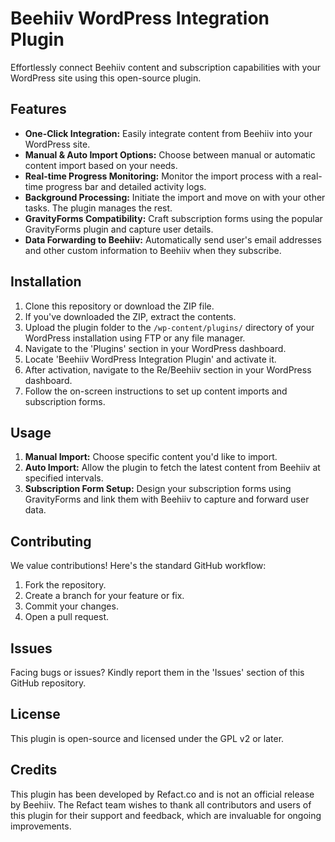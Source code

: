 # Beehiiv WordPress Integration Plugin

Effortlessly connect Beehiiv content and subscription capabilities with your WordPress site using this open-source plugin.

## Features

- **One-Click Integration:** Easily integrate content from Beehiiv into your WordPress site.
- **Manual & Auto Import Options:** Choose between manual or automatic content import based on your needs.
- **Real-time Progress Monitoring:** Monitor the import process with a real-time progress bar and detailed activity logs.
- **Background Processing:** Initiate the import and move on with your other tasks. The plugin manages the rest.
- **GravityForms Compatibility:** Craft subscription forms using the popular GravityForms plugin and capture user details.
- **Data Forwarding to Beehiiv:** Automatically send user's email addresses and other custom information to Beehiiv when they subscribe.


## Installation

1. Clone this repository or download the ZIP file.
2. If you've downloaded the ZIP, extract the contents.
3. Upload the plugin folder to the `/wp-content/plugins/` directory of your WordPress installation using FTP or any file manager.
4. Navigate to the 'Plugins' section in your WordPress dashboard.
5. Locate 'Beehiiv WordPress Integration Plugin' and activate it.
6. After activation, navigate to the Re/Beehiiv section in your WordPress dashboard.
7. Follow the on-screen instructions to set up content imports and subscription forms.

## Usage

1. **Manual Import:** Choose specific content you'd like to import.
2. **Auto Import:** Allow the plugin to fetch the latest content from Beehiiv at specified intervals.
3. **Subscription Form Setup:** Design your subscription forms using GravityForms and link them with Beehiiv to capture and forward user data.

## Contributing

We value contributions! Here's the standard GitHub workflow:

1. Fork the repository.
2. Create a branch for your feature or fix.
3. Commit your changes.
4. Open a pull request.

## Issues

Facing bugs or issues? Kindly report them in the 'Issues' section of this GitHub repository.

## License

This plugin is open-source and licensed under the GPL v2 or later.

## Credits

This plugin has been developed by Refact.co and is not an official release by Beehiiv. The Refact team wishes to thank all contributors and users of this plugin for their support and feedback, which are invaluable for ongoing improvements.